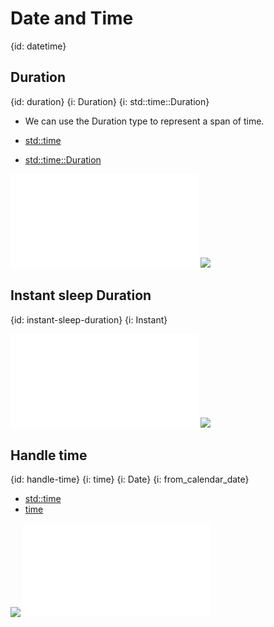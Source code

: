 # Date and Time
{id: datetime}

## Duration
{id: duration}
{i: Duration}
{i: std::time::Duration}

* We can use the Duration type to represent a span of time.

* [std::time](https://doc.rust-lang.org/std/time/index.html)
* [std::time::Duration](https://doc.rust-lang.org/std/time/struct.Duration.html)

![](examples/datetime/duration/src/main.rs)
![](examples/datetime/duration/out.out)

## Instant sleep Duration
{id: instant-sleep-duration}
{i: Instant}

![](examples/datetime/sleep-duration/src/main.rs)
![](examples/datetime/sleep-duration/out.out)



## Handle time
{id: handle-time}
{i: time}
{i: Date}
{i: from_calendar_date}

* [std::time](https://doc.rust-lang.org/std/time/index.html)
* [time](https://docs.rs/time/latest/time/)

![](examples/datetime/time-demo/Cargo.toml)
![](examples/datetime/time-demo/src/main.rs)


